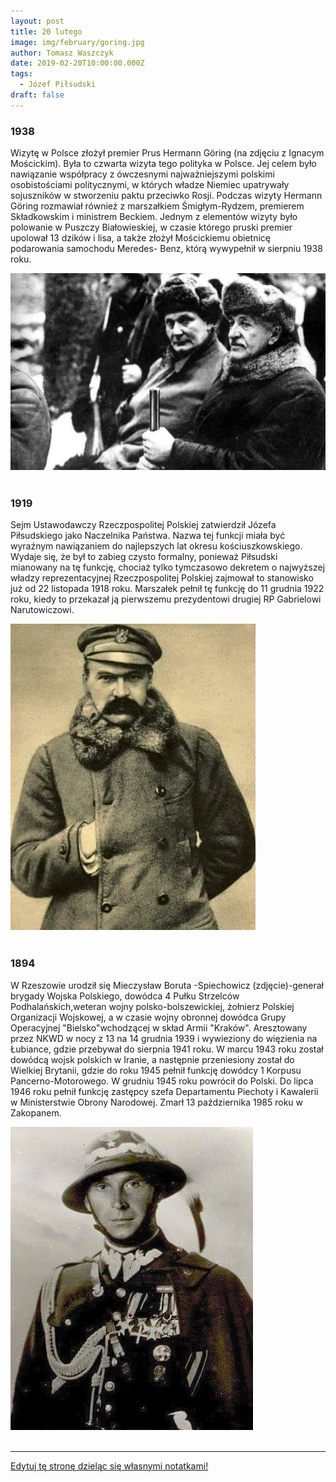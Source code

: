 ```yaml
---
layout: post
title: 20 lutego
image: img/february/goring.jpg
author: Tomasz Waszczyk
date: 2019-02-20T10:00:00.000Z
tags:
  - Józef Piłsudski
draft: false
---
```


### 1938

Wizytę w Polsce złożył premier Prus Hermann Göring (na zdjęciu z Ignacym Mościckim). Była to czwarta wizyta tego polityka w Polsce. Jej celem było nawiązanie współpracy z ówczesnymi najważniejszymi polskimi osobistościami politycznymi, w których władze Niemiec upatrywały sojuszników w stworzeniu paktu przeciwko Rosji. Podczas wizyty Hermann Göring rozmawiał również z marszałkiem Śmigłym-Rydzem, premierem Składkowskim i ministrem Beckiem. Jednym z elementów wizyty było polowanie w Puszczy Białowieskiej, w czasie którego pruski premier upolował 13 dzików i lisa, a także złożył Mościckiemu obietnicę podarowania samochodu Meredes- Benz, którą wywypełnił w sierpniu 1938 roku.

<img src="./img/february/goring.jpg"/><br><br>

### 1919

Sejm Ustawodawczy Rzeczpospolitej Polskiej zatwierdził Józefa Piłsudskiego jako Naczelnika Państwa. Nazwa tej funkcji miała być wyraźnym nawiązaniem do najlepszych lat okresu kościuszkowskiego.
Wydaje się, że był to zabieg czysto formalny, ponieważ Piłsudski mianowany na tę funkcję, chociaż tylko tymczasowo dekretem o najwyższej władzy reprezentacyjnej Rzeczpospolitej Polskiej zajmował to stanowisko już od 22 listopada 1918 roku. Marszałek pełnił tę funkcję do 11 grudnia 1922 roku, kiedy to przekazał ją pierwszemu prezydentowi drugiej RP Gabrielowi Narutowiczowi.

<img src="./img/february/pilsudski.jpg"/><br><br>

### 1894

W Rzeszowie urodził się Mieczysław Boruta -Spiechowicz (zdjęcie)-generał brygady Wojska Polskiego, dowódca 4 Pułku Strzelców Podhalańskich,weteran wojny polsko-bolszewickiej, żołnierz Polskiej Organizacji Wojskowej, a w czasie wojny obronnej dowódca Grupy Operacyjnej "Bielsko"wchodzącej w skład Armii "Kraków".
Aresztowany przez NKWD w nocy z 13 na 14 grudnia 1939 i wywieziony do więzienia na Łubiance, gdzie przebywał do sierpnia 1941 roku.
W marcu 1943 roku został dowódcą wojsk polskich w Iranie, a następnie przeniesiony został do Wielkiej Brytanii, gdzie do roku 1945 pełnił funkcję dowódcy 1 Korpusu Pancerno-Motorowego.
W grudniu 1945 roku powrócił do Polski. Do lipca 1946 roku pełnił funkcję zastępcy szefa Departamentu Piechoty i Kawalerii w
Ministerstwie Obrony Narodowej.
Zmarł 13 października 1985 roku w Zakopanem.

<img src="./img/february/boruta.jpg"/><br><br>

---

<a href="https://github.com/TomaszWaszczyk/historia.waszczyk.com/edit/master/src/content/february-20.md" target="_blank">Edytuj tę stronę dzieląc się własnymi notatkami!</a>
